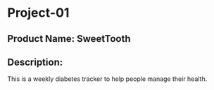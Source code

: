 # Project-01

## Product Name: SweetTooth

## Description: 
This is a weekly diabetes tracker to help people manage their health.
